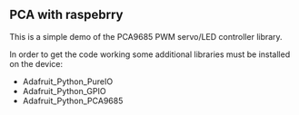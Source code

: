 ## PCA with raspebrry

This is a simple demo of the PCA9685 PWM servo/LED controller library.

In order to get the code working some additional libraries must be installed on the device:
- Adafruit_Python_PureIO
- Adafruit_Python_GPIO
- Adafruit_Python_PCA9685

